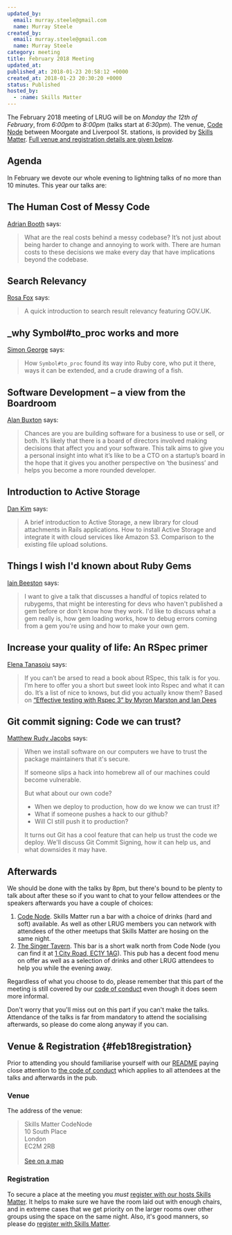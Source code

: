 ```yaml
---
updated_by:
  email: murray.steele@gmail.com
  name: Murray Steele
created_by:
  email: murray.steele@gmail.com
  name: Murray Steele
category: meeting
title: February 2018 Meeting
updated_at:
published_at: 2018-01-23 20:58:12 +0000
created_at: 2018-01-23 20:30:20 +0000
status: Published
hosted_by:
  - :name: Skills Matter
---
```


The February 2018 meeting of LRUG will be on *Monday the 12th of February*,
from _6:00pm_ to _8:00pm_ (talks start at _6:30pm_).  The venue, [Code
Node](skills-matter-venue) between Moorgate and Liverpool St. stations, is
provided by [Skills Matter](http://www.skillsmatter.com).  [Full venue and
registration details are given below](#feb18registration).

## Agenda

In February we devote our whole evening to lightning talks of no more than 10
minutes.  This year our talks are:

## The Human Cost of Messy Code

[Adrian Booth](https://twitter.com/Adrian1707) says:

> What are the real costs behind a messy codebase? It’s not just about being
> harder to change and annoying to work with. There are human costs to these
> decisions we make every day that have implications beyond the codebase.

## Search Relevancy

[Rosa Fox](https://twitter.com/rosaemerald) says:

> A quick introduction to search result relevancy featuring GOV.UK.

## \_why Symbol#to\_proc works and more

[Simon George](https://twitter.com/sfcgim) says:

> How `Symbol#to_proc` found its way into Ruby core, who put it there, ways it
> can be extended, and a crude drawing of a fish.

## Software Development – a view from the Boardroom

[Alan Buxton](https://twitter.com/alanbuxton) says:

> Chances are you are building software for a business to use or sell, or both.
> It’s likely that there is a board of directors involved making decisions that
> affect you and your software. This talk aims to give you a personal insight
> into what it’s like to be a CTO on a startup’s board in the hope that it
> gives you another perspective on ‘the business’ and helps you become a more
> rounded developer.

## Introduction to Active Storage

[Dan Kim](https://twitter.com/dankimio) says:

> A brief introduction to Active Storage, a new library for cloud attachments
> in Rails applications. How to install Active Storage and integrate it with
> cloud services like Amazon S3. Comparison to the existing file upload
> solutions.

## Things I wish I'd known about Ruby Gems

[Iain Beeston](https://twitter.com/iainbeeston) says:

> I want to give a talk that discusses a handful of topics related to rubygems,
> that might be interesting for devs who haven't published a gem before or don't
> know how they work. I'd like to discuss what a gem really is, how gem loading
> works, how to debug errors coming from a gem you're using and how to make your
> own gem.

## Increase your quality of life: An RSpec primer

[Elena Tanasoiu](https://twitter.com/elenatanasoiu) says:

> If you can’t be arsed to read a book about RSpec, this talk is for you. I’m
> here to offer you a short but sweet look into Rspec and what it can do. It’s
> a list of nice to knows, but did you actually know them? Based on [“Effective
> testing with Rspec 3” by Myron Marston and Ian Dees](https://pragprog.com/book/rspec3/effective-testing-with-rspec-3)

## Git commit signing: Code we can trust?

[Matthew Rudy Jacobs](https://twitter.com/matthewrudy) says:

> When we install software on our computers we have to trust the package maintainers that it's secure.
>
> If someone slips a hack into homebrew all of our machines could become vulnerable.
>
> But what about our own code?
> * When we deploy to production, how do we know we can trust it?
> * What if someone pushes a hack to our github?
> * Will CI still push it to production?
>
> It turns out Git has a cool feature that can help us trust the code we deploy.
> We'll discuss Git Commit Signing, how it can help us, and what downsides it may have.

## Afterwards

We should be done with the talks by 8pm, but there's bound to be plenty
to talk about after these so if you want to chat to your fellow attendees or
the speakers afterwards you have a couple of choices:

1. [Code Node][skills-matter-venue].  Skills Matter run a bar with a choice of
   drinks (hard and soft) available.  As well as other LRUG members you can
   network with attendees of the other meetups that Skills Matter are hosing on
   the same night.
2. [The Singer Tavern](http://singertavern.com/).  This bar is a short walk
   north from Code Node (you can find it at [1 City Road, EC1Y
   1AG](https://goo.gl/maps/w9kPu)).  This pub has a decent food menu on offer
   as well as a selection of drinks and other LRUG attendees to help you
   while the evening away.

Regardless of what you choose to do, please remember that this part of the
meeting is still covered by our [code of
conduct](http://readme.lrug.org/#code-of-condut) even though it does seem more
informal.

Don't worry that you'll miss out on this part if you can't make the talks.
Attendance of the talks is far from mandatory to attend the socialising
afterwards, so please do come along anyway if you can.

## Venue & Registration {#feb18registration}

Prior to attending you should familiarise yourself with our
[README](http://readme.lrug.org/) paying close attention to [the code of
conduct](http://readme.lrug.org/#code-of-conduct) which applies to
all attendees at the talks and afterwards in the pub.

### Venue

The address of the venue:

> Skills Matter CodeNode<br/>10 South Place<br/>London<br/>EC2M 2RB<br/><br/>[See on a map](https://goo.gl/maps/ONJT4)

### Registration

To secure a place at the meeting you *must* [register with our hosts
Skills Matter][skills-matter-event].  It helps to
make sure we have the room laid out with enough chairs, and in extreme cases
that we get priority on the larger rooms over other groups using the space on
the same night.  Also, it's good manners, so please do [register with Skills
Matter][skills-matter-event].

[skills-matter-venue]: https://skillsmatter.com/locations/264-skills-matter-codenode
[skills-matter-event]: https://skillsmatter.com/meetups/10571-lrug-february
